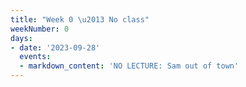 ```yaml
---
title: "Week 0 \u2013 No class"
weekNumber: 0
days:
- date: '2023-09-28'
  events:
  - markdown_content: 'NO LECTURE: Sam out of town'
---
```

